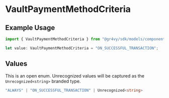 # VaultPaymentMethodCriteria

## Example Usage

```typescript
import { VaultPaymentMethodCriteria } from "@gr4vy/sdk/models/components";

let value: VaultPaymentMethodCriteria = "ON_SUCCESSFUL_TRANSACTION";
```

## Values

This is an open enum. Unrecognized values will be captured as the `Unrecognized<string>` branded type.

```typescript
"ALWAYS" | "ON_SUCCESSFUL_TRANSACTION" | Unrecognized<string>
```